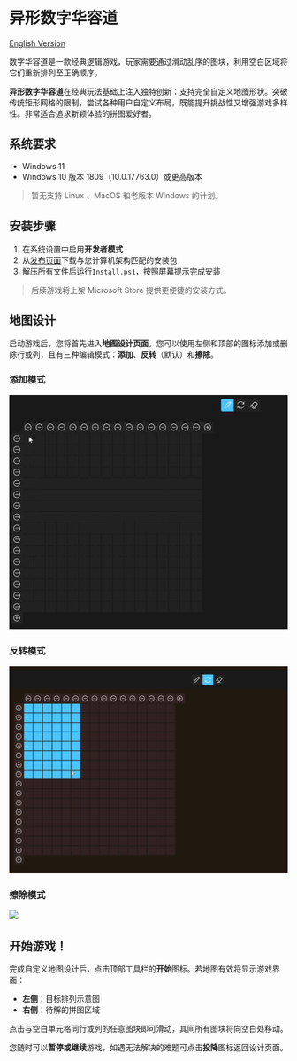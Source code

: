 # 异形数字华容道

[English Version](./README.md)

数字华容道是一款经典逻辑游戏，玩家需要通过滑动乱序的图块，利用空白区域将它们重新排列至正确顺序。

**异形数字华容道**在经典玩法基础上注入独特创新：支持完全自定义地图形状。突破传统矩形网格的限制，尝试各种用户自定义布局，既能提升挑战性又增强游戏多样性。非常适合追求新颖体验的拼图爱好者。

## 系统要求

- Windows 11
- Windows 10 版本 1809（10.0.17763.0）或更高版本

> 暂无支持 Linux 、MacOS 和老版本 Windows 的计划。

## 安装步骤

1. 在系统设置中启用**开发者模式**
2. 从[发布页面](../../releases/latest)下载与您计算机架构匹配的安装包
3. 解压所有文件后运行`Install.ps1`，按照屏幕提示完成安装

> 后续游戏将上架 Microsoft Store 提供更便捷的安装方式。

## 地图设计

启动游戏后，您将首先进入**地图设计页面**。您可以使用左侧和顶部的图标添加或删除行或列，且有三种编辑模式：**添加**、**反转**（默认）和**擦除**。

### 添加模式

![](Irregular%20Sliding%20Puzzle/Assets/add.gif)

### 反转模式

![](Irregular%20Sliding%20Puzzle/Assets/reverse.gif)

### 擦除模式

![](Irregular%20Sliding%20Puzzle/Assets/erase.gif)

## 开始游戏！

完成自定义地图设计后，点击顶部工具栏的**开始**图标。若地图有效将显示游戏界面：

- **左侧**：目标排列示意图
- **右侧**：待解的拼图区域

点击与空白单元格同行或列的任意图块即可滑动，其间所有图块将向空白处移动。

您随时可以**暂停或继续**游戏，如遇无法解决的难题可点击**投降**图标返回设计页面。